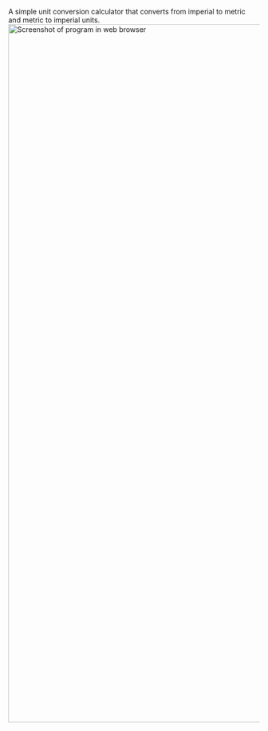 A simple unit conversion calculator that converts from imperial to metric and metric to imperial units.
<img width="1400" alt="Screenshot of program in web browser" src="https://github.com/hannahbenjamin/unit-conversion-calculator/assets/134002501/7d57fa72-84b4-4058-82d8-6c0800873f61">
